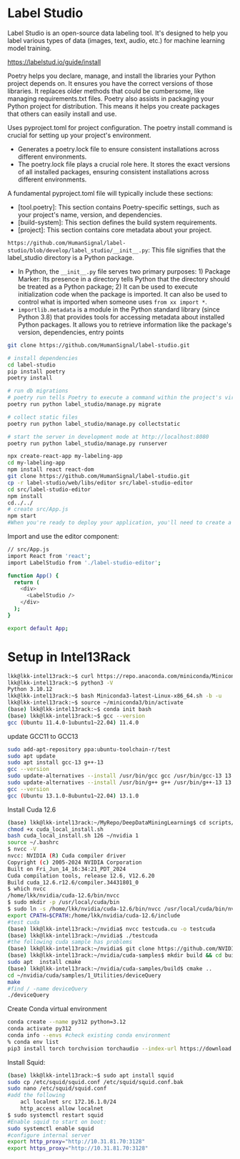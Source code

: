 
# Label Studio
Label Studio is an open-source data labeling tool. It's designed to help you label various types of data (images, text, audio, etc.) for machine learning model training.

https://labelstud.io/guide/install

Poetry helps you declare, manage, and install the libraries your Python project depends on. It ensures you have the correct versions of those libraries. It replaces older methods that could be cumbersome, like managing requirements.txt files. Poetry also assists in packaging your Python project for distribution. This means it helps you create packages that others can easily install and use.

Uses pyproject.toml for project configuration. The poetry install command is crucial for setting up your project's environment.
* Generates a poetry.lock file to ensure consistent installations across different environments. 
* The poetry.lock file plays a crucial role here. It stores the exact versions of all installed packages, ensuring consistent installations across different environments.


A fundamental pyproject.toml file will typically include these sections:
* [tool.poetry]: This section contains Poetry-specific settings, such as your project's name, version, and dependencies.
* [build-system]: This section defines the build system requirements.
* [project]: This section contains core metadata about your project.

`https://github.com/HumanSignal/label-studio/blob/develop/label_studio/__init__.py`: This file signifies that the label_studio directory is a Python package. 
* In Python, the `__init__.py` file serves two primary purposes: 1) Package Marker: Its presence in a directory tells Python that the directory should be treated as a Python package; 2) It can be used to execute initialization code when the package is imported. It can also be used to control what is imported when someone uses `from xx import *`.
* `importlib.metadata` is a module in the Python standard library (since Python 3.8) that provides tools for accessing metadata about installed Python packages. It allows you to retrieve information like the package's version, dependencies, entry points


```bash
git clone https://github.com/HumanSignal/label-studio.git

# install dependencies
cd label-studio
pip install poetry
poetry install

# run db migrations
# poetry run tells Poetry to execute a command within the project's virtual environment.
poetry run python label_studio/manage.py migrate

# collect static files
poetry run python label_studio/manage.py collectstatic

# start the server in development mode at http://localhost:8080
poetry run python label_studio/manage.py runserver

```


```bash
npx create-react-app my-labeling-app
cd my-labeling-app
npm install react react-dom
git clone https://github.com/HumanSignal/label-studio.git
cp -r label-studio/web/libs/editor src/label-studio-editor
cd src/label-studio-editor
npm install
cd../../
# create src/App.js
npm start
#When you're ready to deploy your application, you'll need to create a production build using npm run build.
```

Import and use the editor component:
```bash
// src/App.js
import React from 'react';
import LabelStudio from './label-studio-editor';

function App() {
  return (
    <div>
      <LabelStudio />
    </div>
  );
}

export default App;
```

# Setup in Intel13Rack
```bash
lkk@lkk-intel13rack:~$ curl https://repo.anaconda.com/miniconda/Miniconda3-latest-Linux-x86_64.sh -o Miniconda3-latest-Linux-x86_64.sh
lkk@lkk-intel13rack:~$ python3 -V
Python 3.10.12
lkk@lkk-intel13rack:~$ bash Miniconda3-latest-Linux-x86_64.sh -b -u
lkk@lkk-intel13rack:~$ source ~/miniconda3/bin/activate
(base) lkk@lkk-intel13rack:~$ conda init bash
(base) lkk@lkk-intel13rack:~$ gcc --version
gcc (Ubuntu 11.4.0-1ubuntu1~22.04) 11.4.0
```

update GCC11 to GCC13
```bash
sudo add-apt-repository ppa:ubuntu-toolchain-r/test
sudo apt update
sudo apt install gcc-13 g++-13
gcc --version
sudo update-alternatives --install /usr/bin/gcc gcc /usr/bin/gcc-13 13
sudo update-alternatives --install /usr/bin/g++ g++ /usr/bin/g++-13 13
gcc --version
gcc (Ubuntu 13.1.0-8ubuntu1~22.04) 13.1.0
```

Install Cuda 12.6
```bash
(base) lkk@lkk-intel13rack:~/MyRepo/DeepDataMiningLearning$ cd scripts/
chmod +x cuda_local_install.sh
bash cuda_local_install.sh 126 ~/nvidia 1
source ~/.bashrc
$ nvcc -V
nvcc: NVIDIA (R) Cuda compiler driver
Copyright (c) 2005-2024 NVIDIA Corporation
Built on Fri_Jun_14_16:34:21_PDT_2024
Cuda compilation tools, release 12.6, V12.6.20
Build cuda_12.6.r12.6/compiler.34431801_0
$ which nvcc
/home/lkk/nvidia/cuda-12.6/bin/nvcc
$ sudo mkdir -p /usr/local/cuda/bin
$ sudo ln -s /home/lkk/nvidia/cuda-12.6/bin/nvcc /usr/local/cuda/bin/nvcc
export CPATH=$CPATH:/home/lkk/nvidia/cuda-12.6/include
#test cuda
(base) lkk@lkk-intel13rack:~/nvidia$ nvcc testcuda.cu -o testcuda
(base) lkk@lkk-intel13rack:~/nvidia$ ./testcuda
#the following cuda sample has problems
(base) lkk@lkk-intel13rack:~/nvidia$ git clone https://github.com/NVIDIA/cuda-samples.git
(base) lkk@lkk-intel13rack:~/nvidia/cuda-samples$ mkdir build && cd build
sudo apt  install cmake
(base) lkk@lkk-intel13rack:~/nvidia/cuda-samples/build$ cmake ..
cd ~/nvidia/cuda/samples/1_Utilities/deviceQuery
make
#find / -name deviceQuery
./deviceQuery
```

Create Conda virtual environment
```bash
conda create --name py312 python=3.12
conda activate py312
conda info --envs #check existing conda environment
% conda env list
pip3 install torch torchvision torchaudio --index-url https://download.pytorch.org/whl/cu126
```

Install Squid:
```bash
(base) lkk@lkk-intel13rack:~$ sudo apt install squid
sudo cp /etc/squid/squid.conf /etc/squid/squid.conf.bak
sudo nano /etc/squid/squid.conf
#add the following
    acl localnet src 172.16.1.0/24
    http_access allow localnet
$ sudo systemctl restart squid
#Enable squid to start on boot:
sudo systemctl enable squid
#configure internal server
export http_proxy="http://10.31.81.70:3128"
export https_proxy="http://10.31.81.70:3128"
```